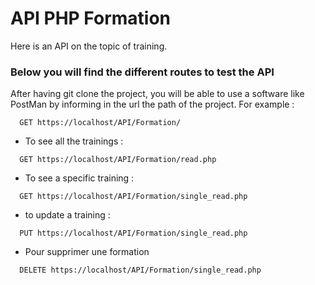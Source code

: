 
# API PHP Formation

Here is an API on the topic of training. 
### Below you will find the different routes to test the API

After having git clone the project, you will be able to use a software like PostMan by informing in the url the path of the project. For example :

```http
  GET https://localhost/API/Formation/
```

- To see all the trainings : 

```http
  GET https://localhost/API/Formation/read.php
```

- To see a specific training : 

```http
  GET https://localhost/API/Formation/single_read.php
```

- to update a training : 

```http
  PUT https://localhost/API/Formation/single_read.php
```

- Pour supprimer une formation

```http
  DELETE https://localhost/API/Formation/single_read.php
```